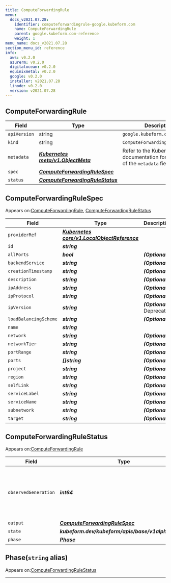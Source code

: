 ```yaml
---
title: ComputeForwardingRule
menu:
  docs_v2021.07.28:
    identifier: computeforwardingrule-google.kubeform.com
    name: ComputeForwardingRule
    parent: google.kubeform.com-reference
    weight: 1
menu_name: docs_v2021.07.28
section_menu_id: reference
info:
  aws: v0.2.0
  azurerm: v0.2.0
  digitalocean: v0.2.0
  equinixmetal: v0.2.0
  google: v0.2.0
  installer: v2021.07.28
  linode: v0.2.0
  version: v2021.07.28
---
```


## ComputeForwardingRule
| Field | Type | Description |
| ------ | ----- | ----------- |
| `apiVersion` | string | `google.kubeform.com/v1alpha1` |
|    `kind` | string | `ComputeForwardingRule` |
| `metadata` | ***[Kubernetes meta/v1.ObjectMeta](https://v1-18.docs.kubernetes.io/docs/reference/generated/kubernetes-api/v1.18/#objectmeta-v1-meta)***|Refer to the Kubernetes API documentation for the fields of the `metadata` field.|
| `spec` | ***[ComputeForwardingRuleSpec](#computeforwardingrulespec)***||
| `status` | ***[ComputeForwardingRuleStatus](#computeforwardingrulestatus)***||
## ComputeForwardingRuleSpec

Appears on:[ComputeForwardingRule](#computeforwardingrule), [ComputeForwardingRuleStatus](#computeforwardingrulestatus)

| Field | Type | Description |
| ------ | ----- | ----------- |
| `providerRef` | ***[Kubernetes core/v1.LocalObjectReference](https://v1-18.docs.kubernetes.io/docs/reference/generated/kubernetes-api/v1.18/#localobjectreference-v1-core)***||
| `id` | ***string***||
| `allPorts` | ***bool***| ***(Optional)*** |
| `backendService` | ***string***| ***(Optional)*** |
| `creationTimestamp` | ***string***| ***(Optional)*** |
| `description` | ***string***| ***(Optional)*** |
| `ipAddress` | ***string***| ***(Optional)*** |
| `ipProtocol` | ***string***| ***(Optional)*** |
| `ipVersion` | ***string***| ***(Optional)*** Deprecated|
| `loadBalancingScheme` | ***string***| ***(Optional)*** |
| `name` | ***string***||
| `network` | ***string***| ***(Optional)*** |
| `networkTier` | ***string***| ***(Optional)*** |
| `portRange` | ***string***| ***(Optional)*** |
| `ports` | ***[]string***| ***(Optional)*** |
| `project` | ***string***| ***(Optional)*** |
| `region` | ***string***| ***(Optional)*** |
| `selfLink` | ***string***| ***(Optional)*** |
| `serviceLabel` | ***string***| ***(Optional)*** |
| `serviceName` | ***string***| ***(Optional)*** |
| `subnetwork` | ***string***| ***(Optional)*** |
| `target` | ***string***| ***(Optional)*** |
## ComputeForwardingRuleStatus

Appears on:[ComputeForwardingRule](#computeforwardingrule)

| Field | Type | Description |
| ------ | ----- | ----------- |
| `observedGeneration` | ***int64***| ***(Optional)*** Resource generation, which is updated on mutation by the API Server.|
| `output` | ***[ComputeForwardingRuleSpec](#computeforwardingrulespec)***| ***(Optional)*** |
| `state` | ***kubeform.dev/kubeform/apis/base/v1alpha1.State***| ***(Optional)*** |
| `phase` | ***[Phase](#phase)***| ***(Optional)*** |
## Phase(`string` alias)

Appears on:[ComputeForwardingRuleStatus](#computeforwardingrulestatus)

---
